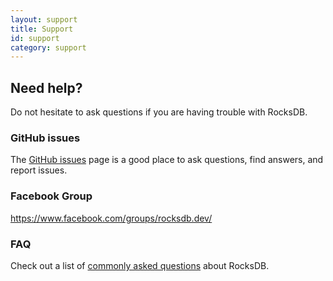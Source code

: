 ```yaml
---
layout: support
title: Support
id: support
category: support
---
```


## Need help?

Do not hesitate to ask questions if you are having trouble with RocksDB.

### GitHub issues

The [GitHub issues](https://github.com/facebook/rocksdb/issues) page is a good place to ask
questions, find answers, and report issues.

### Facebook Group

<https://www.facebook.com/groups/rocksdb.dev/>

### FAQ

Check out a list of [commonly asked questions](/docs/support/faq) about RocksDB.
